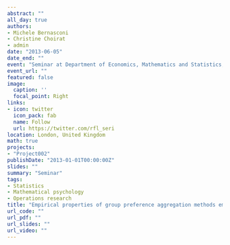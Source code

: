 ```yaml
---
abstract: ""
all_day: true
authors:
- Michele Bernasconi
- Christine Choirat
- admin
date: "2013-06-05"
date_end: ""
event: "Seminar at Department of Economics, Mathematics and Statistics, Birkbeck College, University of London"
event_url: ""
featured: false
image:
  caption: ''
  focal_point: Right
links:
- icon: twitter
  icon_pack: fab
  name: Follow
  url: https://twitter.com/rfl_seri
location: London, United Kingdom
math: true
projects:
- "Project002"
publishDate: "2013-01-01T00:00:00Z"
slides: ""
summary: "Seminar"
tags:
- Statistics
- Mathematical psychology
- Operations research
title: "Empirical properties of group preference aggregation methods employed in AHP. Theory and evidence"
url_code: ""
url_pdf: ""
url_slides: ""
url_video: ""
---
```

